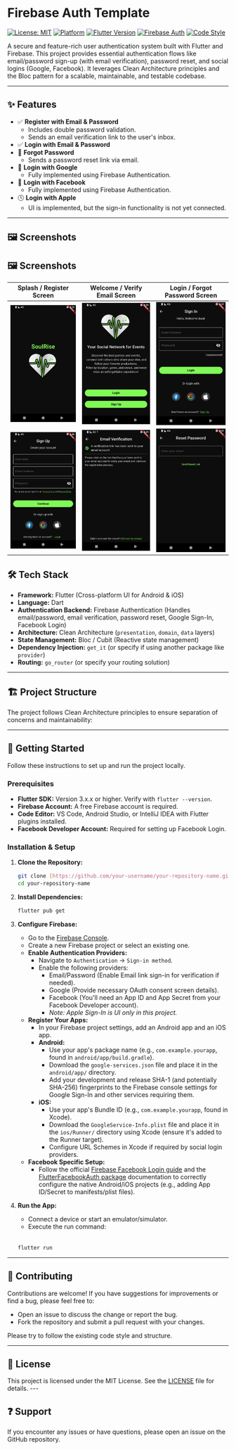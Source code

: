 # Firebase Auth Template

[![License: MIT](https://img.shields.io/badge/License-MIT-yellow.svg)](https://opensource.org/licenses/MIT) [![Platform](https://img.shields.io/badge/Platform-Android%20%7C%20iOS-blue.svg)](https://flutter.dev)
[![Flutter Version](https://img.shields.io/badge/Flutter-%3E%3D3.x.x-blue)](https://flutter.dev) [![Firebase Auth](https://img.shields.io/badge/Firebase-Authentication-orange)](https://firebase.google.com/products/auth)
[![Code Style](https://img.shields.io/badge/Code%20Style-Effective%20Dart-blue)](https://dart.dev/guides/language/effective-dart)

A secure and feature-rich user authentication system built with Flutter and Firebase. This project provides essential authentication flows like email/password sign-up (with email verification), password reset, and social logins (Google, Facebook). It leverages Clean Architecture principles and the Bloc pattern for a scalable, maintainable, and testable codebase.

---

## ✨ Features

- ✅ **Register with Email & Password**
  - Includes double password validation.
  - Sends an email verification link to the user's inbox.
- ✅ **Login with Email & Password**
- 🔐 **Forgot Password**
  - Sends a password reset link via email.
- 🔐 **Login with Google**
  - Fully implemented using Firebase Authentication.
- 🔐 **Login with Facebook**
  - Fully implemented using Firebase Authentication.
- 🕓 **Login with Apple**
  - UI is implemented, but the sign-in functionality is not yet connected.

---

## 🖼️ Screenshots

## 🖼️ Screenshots

| Splash / Register Screen           | Welcome / Verify Email Screen      | Login / Forgot Password Screen     |
| :--------------------------------: | :--------------------------------: | :--------------------------------: |
| ![Splash Screen](assets/screenshots/splash_screenshot.png) | ![Welcome Screen](assets/screenshots/welcome_screenshot.png) | ![Login Screen](assets/screenshots/login_screenshot.png) |
| ![Registration Screen](assets/screenshots/register_screenshot.png) | ![Verify Email Screen](assets/screenshots/verify_email_screenshot.png) | ![Forgot Password Screen](assets/screenshots/forgot_password_screenshot.png) |

## 🛠️ Tech Stack

- **Framework:** Flutter (Cross-platform UI for Android & iOS)
- **Language:** Dart
- **Authentication Backend:** Firebase Authentication (Handles email/password, email verification, password reset, Google Sign-In, Facebook Login)
- **Architecture:** Clean Architecture (`presentation`, `domain`, `data` layers)
- **State Management:** Bloc / Cubit (Reactive state management)
- **Dependency Injection:** `get_it` (or specify if using another package like `provider`)
- **Routing:** `go_router` (or specify your routing solution)

---

## 🏗️ Project Structure

The project follows Clean Architecture principles to ensure separation of concerns and maintainability:

---

## 🚀 Getting Started

Follow these instructions to set up and run the project locally.

### Prerequisites

- **Flutter SDK:** Version 3.x.x or higher. Verify with `flutter --version`.
- **Firebase Account:** A free Firebase account is required.
- **Code Editor:** VS Code, Android Studio, or IntelliJ IDEA with Flutter plugins installed.
- **Facebook Developer Account:** Required for setting up Facebook Login.

### Installation & Setup

1.  **Clone the Repository:**
    ```bash
    git clone [https://github.com/your-username/your-repository-name.git](https://github.com/your-username/your-repository-name.git) # Replace with your repo URL
    cd your-repository-name
    ```

2.  **Install Dependencies:**
    ```bash
    flutter pub get
    ```

3.  **Configure Firebase:**
    * Go to the [Firebase Console](https://console.firebase.google.com/).
    * Create a new Firebase project or select an existing one.
    * **Enable Authentication Providers:**
        * Navigate to `Authentication` -> `Sign-in method`.
        * Enable the following providers:
            * Email/Password (Enable Email link sign-in for verification if needed).
            * Google (Provide necessary OAuth consent screen details).
            * Facebook (You'll need an App ID and App Secret from your Facebook Developer account).
            * *Note: Apple Sign-In is UI only in this project.*
    * **Register Your Apps:**
        * In your Firebase project settings, add an Android app and an iOS app.
        * **Android:**
            * Use your app's package name (e.g., `com.example.yourapp`, found in `android/app/build.gradle`).
            * Download the `google-services.json` file and place it in the `android/app/` directory.
            * Add your development and release SHA-1 (and potentially SHA-256) fingerprints to the Firebase console settings for Google Sign-In and other services requiring them.
        * **iOS:**
            * Use your app's Bundle ID (e.g., `com.example.yourapp`, found in Xcode).
            * Download the `GoogleService-Info.plist` file and place it in the `ios/Runner/` directory using Xcode (ensure it's added to the Runner target).
            * Configure URL Schemes in Xcode if required by social login providers.
    * **Facebook Specific Setup:**
        * Follow the official [Firebase Facebook Login guide](https://firebase.google.com/docs/auth/flutter/federated-auth#facebook) and the [FlutterFacebookAuth package](https://pub.dev/packages/flutter_facebook_auth) documentation to correctly configure the native Android/iOS projects (e.g., adding App ID/Secret to manifests/plist files).

4.  **Run the App:**
    * Connect a device or start an emulator/simulator.
    * Execute the run command:
    ```bash
    
    flutter run
    ```

---

## 🤝 Contributing

Contributions are welcome! If you have suggestions for improvements or find a bug, please feel free to:

-   Open an issue to discuss the change or report the bug.
-   Fork the repository and submit a pull request with your changes.

Please try to follow the existing code style and structure.

---

## 📜 License

This project is licensed under the MIT License. See the [LICENSE](LICENSE) file for details. ---

## ❓ Support

If you encounter any issues or have questions, please open an issue on the GitHub repository.